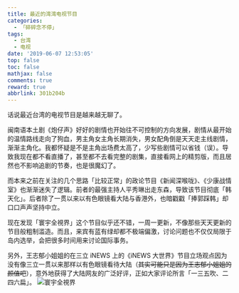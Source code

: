 ```yaml
---
title: 最近的湾湾电视节目
categories:
  - 「碎碎念不停」
tags:
  - 台湾
  - 电视
date: '2019-06-07 12:53:05'
top: false
toc: false
mathjax: false
comments: true
reward: true
abbrlink: 301b204b
---
```

话说最近台湾的电视节目是越来越无聊了。

闽南语本土剧《炮仔声》好好的剧情也开始往不可控制的方向发展，剧情从最开始的温情路线走向了狗血，男主角女主角长期消失，男女配角倒是天天走主线剧情，渐渐主角化。我都怀疑是不是主角出场费太高了，少写些剧情可以省钱（误）。导致我现在都不看直播了，甚至都不去看完整的剧集，直接看网上的精剪版，而且居然也不影响追剧的节奏，也是很魔幻了。<!-- more -->

而本来之前在关注的几个思路「比较正常」的政论节目《新闻深喉咙》、《少康战情室》也渐渐迷失了逻辑。前者的最强主持人平秀琳出走东森，导致该节目彻底「韩天化」。后者除了一贯以来以有色眼镜看大陆与香港外，也暗戳戳「捧郭踩韩」却口口声声坚持中立。

现在发现「寰宇全視界」这个节目似乎还不错，一周一更新，不像那些天天更新的节目般粗制滥造。而且，来宾有蓝有绿却都不极端偏激，讨论问题也不仅仅局限于岛内选举，会把很多时间用来讨论国际事务。

另外，王志郁小姐姐的在三立 iNEWS 上的《iNEWS 大世界》节目立场观点因为没有像三立一贯以来那样以有色眼镜看待大陆（~~其实可能只是因为王志郁小姐姐的颜值吧~~），意外地获得了大陆网友的广泛好评，正如大家评论所言「一三五吹、二四六扁」。
![寰宇全視界](/cloud/posts/2019/20190607/huanyuquanshijie.jpg)
